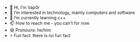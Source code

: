 - 👋 Hi, I’m Vap0r
- 👀 I’m interested in technology, mainly computers and software
- 🌱 I’m currently learning c++
- 📫 How to reach me - you can't for now
- 😄 Pronouns: he/him
- ⚡ Fun fact: there is no fun fact

<!---
Vap0r404/Vap0r404 is a ✨ special ✨ repository because its `README.md` (this file) appears on your GitHub profile.
You can click the Preview link to take a look at your changes.
--->
